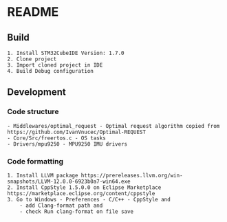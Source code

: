 # README

## Build
	1. Install STM32CubeIDE Version: 1.7.0
	2. Clone project
	3. Import cloned project in IDE
	4. Build Debug configuration

## Development
### Code structure
	- Middlewares/optimal_request - Optimal request algorithm copied from https://github.com/IvanVnucec/Optimal-REQUEST
	- Core/Src/freertos.c - OS tasks
	- Drivers/mpu9250 - MPU9250 IMU drivers

### Code formatting
	1. Install LLVM package https://prereleases.llvm.org/win-snapshots/LLVM-12.0.0-6923b0a7-win64.exe
	2. Install CppStyle 1.5.0.0 on Eclipse Marketplace https://marketplace.eclipse.org/content/cppstyle
	3. Go to Windows - Preferences - C/C++ - CppStyle and 
		- add Clang-format path and
		- check Run clang-format on file save
